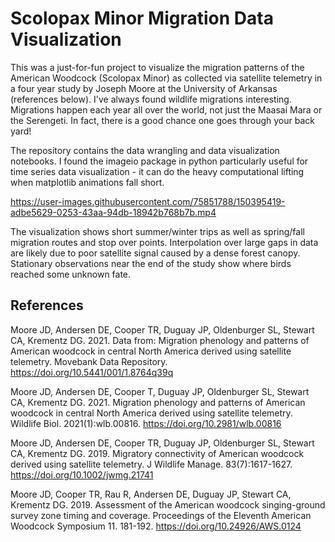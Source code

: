 # Scolopax Minor Migration Data Visualization
This was a just-for-fun project to visualize the migration patterns of the American Woodcock (Scolopax Minor) as collected via satellite telemetry in a four year study by Joseph Moore at the University of Arkansas (references below).  I've always found wildlife migrations interesting.  Migrations happen each year all over the world, not just the Maasai Mara or the Serengeti.  In fact, there is a good chance one goes through your back yard!

The repository contains the data wrangling and data visualization notebooks.  I found the imageio package in python particularly useful for time series data visualization - it can do the heavy computational lifting when matplotlib animations fall short.


https://user-images.githubusercontent.com/75851788/150395419-adbe5629-0253-43aa-94db-18942b768b7b.mp4

The visualization shows short summer/winter trips as well as spring/fall migration routes and stop over points.  Interpolation over large gaps in data are likely due to poor satellite signal caused by a dense forest canopy.  Stationary observations near the end of the study show where birds reached some unknown fate.

## References
Moore JD, Andersen DE, Cooper TR, Duguay JP, Oldenburger SL, Stewart CA, Krementz DG. 2021. Data from: Migration phenology and patterns of American woodcock in central North America derived using satellite telemetry. Movebank Data Repository. https://doi.org/10.5441/001/1.8764q39q

Moore JD, Andersen DE, Cooper T, Duguay JP, Oldenburger SL, Stewart CA, Krementz DG. 2021. Migration phenology and patterns of American woodcock in central North America derived using satellite telemetry. Wildlife Biol. 2021(1):wlb.00816. https://doi.org/10.2981/wlb.00816

Moore JD, Andersen DE, Cooper TR, Duguay JP, Oldenburger SL, Stewart CA, Krementz DG. 2019. Migratory connectivity of American woodcock derived using satellite telemetry. J Wildlife Manage. 83(7):1617-1627. https://doi.org/10.1002/jwmg.21741

Moore JD, Cooper TR, Rau R, Andersen DE, Duguay JP, Stewart CA, Krementz DG. 2019. Assessment of the American woodcock singing-ground survey zone timing and coverage. Proceedings of the Eleventh American Woodcock Symposium 11. 181-192. https://doi.org/10.24926/AWS.0124
